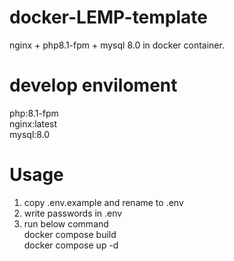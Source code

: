 # docker-LEMP-template
nginx + php8.1-fpm + mysql 8.0 in docker container. 


# develop enviloment
php:8.1-fpm  
nginx:latest  
mysql:8.0  


# Usage
1. copy .env.example and rename to .env
2. write passwords in .env
3. run below command  
   docker compose build  
   docker compose up -d  
